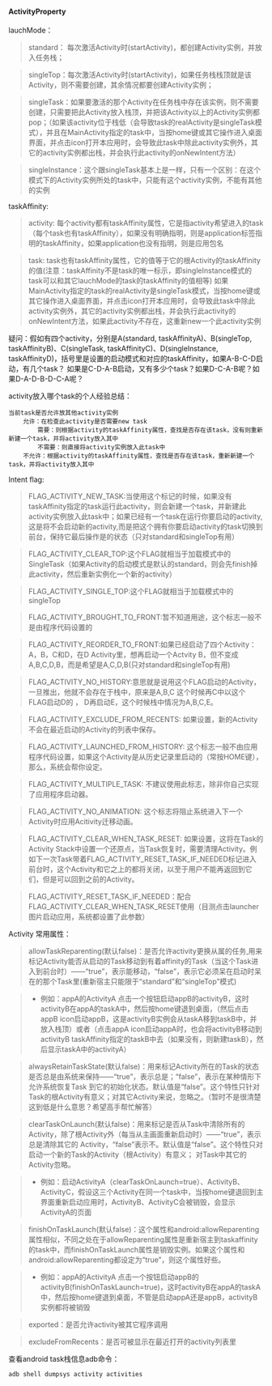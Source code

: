 #### ActivityProperty
lauchMode：

> standard： 每次激活Activity时(startActivity)，都创建Activity实例，并放入任务栈；

> singleTop：每次激活Activity时(startActivity)，如果任务栈栈顶就是该Activity，则不需要创建，其余情况都要创建Activity实例；

> singleTask：如果要激活的那个Activity在任务栈中存在该实例，则不需要创建，只需要把此Activity放入栈顶，并把该Activity以上的Activity实例都pop；（如果该activity位于栈低（会导致task的realActivity是singleTask模式），并且在MainActivity指定的task中，当按home键或其它操作进入桌面界面，并点击icon打开本应用时，会导致此task中除此activity实例外，其它的activity实例都出栈，并会执行此activity的onNewIntent方法）

> singleInstance：这个跟singleTask基本上是一样，只有一个区别：在这个模式下的Activity实例所处的task中，只能有这个activity实例，不能有其他的实例


taskAffinity:

> activity: 每个activity都有taskAffinity属性，它是指activity希望进入的task（每个task也有taskAffinity），如果没有明确指明，则是application标签指明的taskAffinity，如果application也没有指明，则是应用包名

> task: task也有taskAffinity属性，它的值等于它的根Activity的taskAffinity的值(注意：taskAffinity不是task的唯一标示，即singleInstance模式的task可以和其它lauchMode的task的taskAffinity的值相等)
    如果MainActivity指定的task的realActivity是singleTask模式，当按home键或其它操作进入桌面界面，并点击icon打开本应用时，会导致此task中除此activity实例外，其它的activity实例都出栈，并会执行此activity的onNewIntent方法，如果此activity不存在，这重新new一个此activity实例

疑问：假如有四个activity，分别是A(standard, taskAffinityA)、B(singleTop, taskAffinityB)、C(singleTask, taskAffinityC)、D(singleInstance, taskAffinityD)，括号里是设置的启动模式和对应的taskAffinity，如果A-B-C-D启动，有几个task？
如果是C-D-A-B启动，又有多少个task？如果D-C-A-B呢？如果D-A-D-B-D-C-A呢？

activity放入哪个task的个人经验总结：

    当前task是否允许放其他activity实例
        允许：在检查此activity是否需要new task
            需要：则根据activity的taskAffinity属性，查找是否存在该task，没有则重新新建一个task，并将activity放入其中
            不需要：则直接将activity实例放入此task中
        不允许：根据activity的taskAffinity属性，查找是否存在该task，重新新建一个task，并将activity放入其中

Intent flag:

> FLAG_ACTIVITY_NEW_TASK:当使用这个标记的时候，如果没有taskAffinity指定的task运行此activity，则会新建一个task，并新建此activity实例放入此task中；如果已经有一个task在运行你要启动的activity,这是将不会启动新的activity,而是把这个拥有你要启动activity的task切换到前台，保持它最后操作是的状态（只对standard和singleTop有用）

> FLAG_ACTIVITY_CLEAR_TOP:这个FLAG就相当于加载模式中的SingleTask（如果Activity的启动模式是默认的standard，则会先finish掉此activity，然后重新实例化一个新的activity）

> FLAG_ACTIVITY_SINGLE_TOP:这个FLAG就相当于加载模式中的singleTop

> FLAG_ACTIVITY_BROUGHT_TO_FRONT:暂不知道用途，这个标志一般不是由程序代码设置的

> FLAG_ACTIVITY_REORDER_TO_FRONT:如果已经启动了四个Activity：A，B，C和D，在D Activity里，想再启动一个Actvity B，但不变成A,B,C,D,B，而是希望是A,C,D,B(只对standard和singleTop有用)

> FLAG_ACTIVITY_NO_HISTORY:意思就是说用这个FLAG启动的Activity，一旦推出，他就不会存在于栈中，原来是A,B,C 这个时候再C中以这个FLAG启动D的 ， D再启动E，这个时候栈中情况为A,B,C,E。

> FLAG_ACTIVITY_EXCLUDE_FROM_RECENTS: 如果设置，新的Activity不会在最近启动的Activity的列表中保存。

> FLAG_ACTIVITY_LAUNCHED_FROM_HISTORY: 这个标志一般不由应用程序代码设置，如果这个Activity是从历史记录里启动的（常按HOME键），那么，系统会帮你设定。

> FLAG_ACTIVITY_MULTIPLE_TASK: 不建议使用此标志，除非你自己实现了应用程序启动器。

> FLAG_ACTIVITY_NO_ANIMATION:  这个标志将阻止系统进入下一个Activity时应用Acitivity迁移动画。

> FLAG_ACTIVITY_CLEAR_WHEN_TASK_RESET: 如果设置，这将在Task的Activity Stack中设置一个还原点，当Task恢复时，需要清理Activity。例如下一次Task带着FLAG_ACTIVITY_RESET_TASK_IF_NEEDED标记进入前台时，这个Activity和它之上的都将关闭，以至于用户不能再返回到它们，但是可以回到之前的Activity。

> FLAG_ACTIVITY_RESET_TASK_IF_NEEDED：配合FLAG_ACTIVITY_CLEAR_WHEN_TASK_RESET使用（目测点击launcher图片启动应用，系统都设置了此参数）

Activity 常用属性：

> allowTaskReparenting(默认false)：是否允许activity更换从属的任务,用来标记Activity能否从启动的Task移动到有着affinity的Task（当这个Task进入到前台时）——“true”，表示能移动，“false”，表示它必须呆在启动时呆在的那个Task里(重新宿主只能限于“standard”和“singleTop”模式)

>- 例如：appA的ActivityA 点击一个按钮启动appB的activityB，这时activityB在appA的taskA中，然后按home键退到桌面，（然后点击appB icon启动appB，这是activityB实例会从taskA移到taskB中，并放入栈顶）或者（点击appA icon启动appA时，也会将activityB移动到activityB taskAffinity指定的taskB中去（如果没有，则新建taskB），然后显示taskA中的activityA）

> alwaysRetainTaskState(默认false)：用来标记Activity所在的Task的状态是否总是由系统来保持——“true”，表示总是；“false”，表示在某种情形下允许系统恢复Task 到它的初始化状态。默认值是“false”。这个特性只针对Task的根Activity有意义；对其它Activity来说，忽略之。（暂时不是很清楚这到低是什么意思？希望高手帮忙解答）

> clearTaskOnLaunch(默认false)：用来标记是否从Task中清除所有的Activity，除了根Activity外（每当从主画面重新启动时）——“true”，表示总是清除其它的 Activity，“false”表示不。默认值是“false”。这个特性只对启动一个新的Task的Activity（根Activity）有意义； 对Task中其它的Activity忽略。

>- 例如：启动ActivityA（clearTaskOnLaunch=true）、ActivityB、ActivityC，假设这三个Activity在同一个task中，当按home键退回到主界面重新启动应用时，ActivityB、ActivityC会被销毁，会显示ActivityA的页面

> finishOnTaskLaunch(默认false)：这个属性和android:allowReparenting属性相似，不同之处在于allowReparenting属性是重新宿主到taskaffinity的task中，而finishOnTaskLaunch属性是销毁实例。如果这个属性和android:allowReparenting都设定为“true”，则这个属性好些。

>- 例如：appA的ActivityA 点击一个按钮启动appB的activityB(finishOnTaskLaunch=true)，这时activityB在appA的taskA中，然后按home键退到桌面，不管是启动appA还是appB，activityB实例都将被销毁

> exported：是否允许activity被其它程序调用

> excludeFromRecents：是否可被显示在最近打开的activity列表里

查看android task栈信息adb命令：

    adb shell dumpsys activity activities

